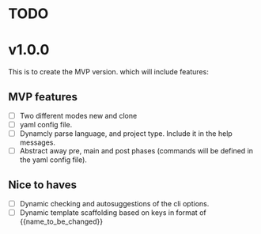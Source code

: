 # TODO
# v1.0.0
This is to create the MVP version.
which will include features:
## MVP features
- [ ] Two different modes new and clone
- [ ] yaml config file.
- [ ] Dynamcly parse language, and project type. Include it in the help messages.
- [ ] Abstract away pre, main and post phases (commands will be defined in the
  yaml config file).

## Nice to haves
- [ ] Dynamic checking and autosuggestions of the cli options.
- [ ] Dynamic template scaffolding based on keys in format of {{name_to_be_changed}}

